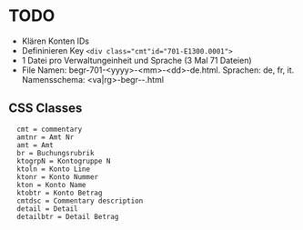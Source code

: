 # TODO

* Klären Konten IDs
* Defininieren Key `<div class="cmt"id="701-E1300.0001">`
* 1 Datei pro Verwaltungeinheit und Sprache (3 Mal 71 Dateien)
* File Namen: begr-701-&lt;yyyy&gt;-&lt;mm&gt;-&lt;dd&gt;-de.html. Sprachen: de, fr, it. Namensschema: <va|rg><yy>-begr-<verwaltungseinheitnummer>-<sprache>.html 

## CSS Classes

      cmt = commentary
      amtnr = Amt Nr
      amt = Amt
      br = Buchungsrubrik
      ktogrpN = Kontogruppe N
      ktoln = Konto Line
      ktonr = Konto Nummer
      kton = Konto Name
      ktobtr = Konto Betrag
      cmtdsc = Commentary description
      detail = Detail
      detailbtr = Detail Betrag

